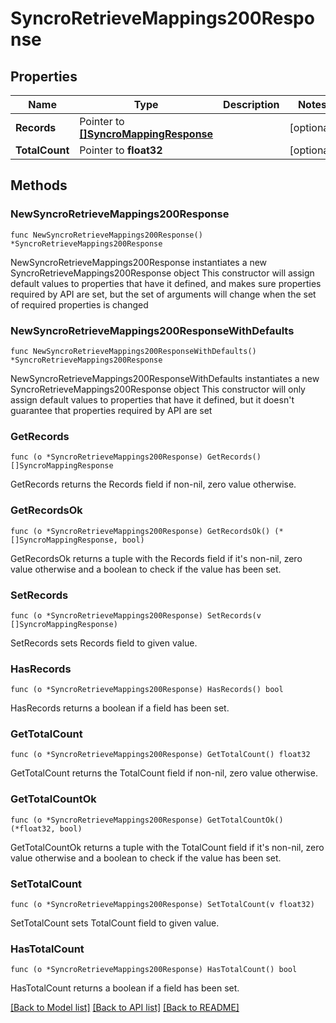 # SyncroRetrieveMappings200Response

## Properties

Name | Type | Description | Notes
------------ | ------------- | ------------- | -------------
**Records** | Pointer to [**[]SyncroMappingResponse**](SyncroMappingResponse.md) |  | [optional] 
**TotalCount** | Pointer to **float32** |  | [optional] 

## Methods

### NewSyncroRetrieveMappings200Response

`func NewSyncroRetrieveMappings200Response() *SyncroRetrieveMappings200Response`

NewSyncroRetrieveMappings200Response instantiates a new SyncroRetrieveMappings200Response object
This constructor will assign default values to properties that have it defined,
and makes sure properties required by API are set, but the set of arguments
will change when the set of required properties is changed

### NewSyncroRetrieveMappings200ResponseWithDefaults

`func NewSyncroRetrieveMappings200ResponseWithDefaults() *SyncroRetrieveMappings200Response`

NewSyncroRetrieveMappings200ResponseWithDefaults instantiates a new SyncroRetrieveMappings200Response object
This constructor will only assign default values to properties that have it defined,
but it doesn't guarantee that properties required by API are set

### GetRecords

`func (o *SyncroRetrieveMappings200Response) GetRecords() []SyncroMappingResponse`

GetRecords returns the Records field if non-nil, zero value otherwise.

### GetRecordsOk

`func (o *SyncroRetrieveMappings200Response) GetRecordsOk() (*[]SyncroMappingResponse, bool)`

GetRecordsOk returns a tuple with the Records field if it's non-nil, zero value otherwise
and a boolean to check if the value has been set.

### SetRecords

`func (o *SyncroRetrieveMappings200Response) SetRecords(v []SyncroMappingResponse)`

SetRecords sets Records field to given value.

### HasRecords

`func (o *SyncroRetrieveMappings200Response) HasRecords() bool`

HasRecords returns a boolean if a field has been set.

### GetTotalCount

`func (o *SyncroRetrieveMappings200Response) GetTotalCount() float32`

GetTotalCount returns the TotalCount field if non-nil, zero value otherwise.

### GetTotalCountOk

`func (o *SyncroRetrieveMappings200Response) GetTotalCountOk() (*float32, bool)`

GetTotalCountOk returns a tuple with the TotalCount field if it's non-nil, zero value otherwise
and a boolean to check if the value has been set.

### SetTotalCount

`func (o *SyncroRetrieveMappings200Response) SetTotalCount(v float32)`

SetTotalCount sets TotalCount field to given value.

### HasTotalCount

`func (o *SyncroRetrieveMappings200Response) HasTotalCount() bool`

HasTotalCount returns a boolean if a field has been set.


[[Back to Model list]](../README.md#documentation-for-models) [[Back to API list]](../README.md#documentation-for-api-endpoints) [[Back to README]](../README.md)


